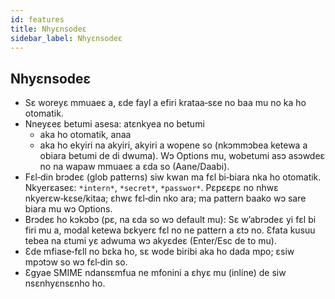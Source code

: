 ```yaml
---
id: features
title: Nhyɛnsodeɛ
sidebar_label: Nhyɛnsodeɛ
---
```


## Nhyɛnsodeɛ

- Sɛ woreyɛ mmuaeɛ a, ɛde fayl a efiri krataa‑sɛe no baa mu no ka ho otomatik.
- Nneyɛeɛ betumi asesa: atɛnkyea no betumi
  - aka ho otomatik, anaa
  - aka ho ekyiri na akyiri, akyiri a wopene so (nkɔmmɔbea ketewa a obiara betumi de di dwuma). Wɔ Options mu, wobetumi asɔ asɔwdeɛ no na wapaw mmuaeɛ a ɛda so (Aane/Daabi).
- Fɛl‑din brɔdeɛ (glob patterns) siw kwan ma fɛl bi‑biara nka ho otomatik. Nkyerɛaseɛ: `*intern*`, `*secret*`, `*passwor*`.
  Pɛpɛɛpɛ no nhwɛ nkyerɛw‑kɛse/kitaa; ɛhwɛ fɛl‑din nko ara; ma pattern baako wɔ sare biara mu wɔ Options.
- Brɔdeɛ ho kɔkɔbɔ (pɛ, na ɛda so wɔ default mu): Sɛ w’abrɔdeɛ yi fɛl bi firi mu a, modal ketewa bɛkyerɛ fɛl no ne pattern a ɛtɔ no. Ɛfata kusuu tebea na ɛtumi yɛ adwuma wɔ akyɛdeɛ (Enter/Esc de to mu).
- Ɛde mfiase‑fɛll no bɛka ho, sɛ wode biribi aka ho dada mpo; ɛsiw mpɔtɔw so wɔ fɛl‑din so.
- Ɛgyae SMIME ndansɛmfua ne mfonini a ɛhyɛ mu (inline) de siw nsɛnhyɛnsɛnho ho.
